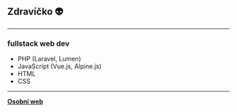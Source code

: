 ## Zdravíčko :alien:

___

### fullstack web dev
  - PHP (Laravel, Lumen)
  - JavaScript (Vue.js, Alpine.js)
  - HTML
  - CSS

___

**[Osobní web](https://arbystools.eu/)**

